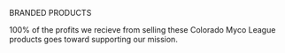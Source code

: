 BRANDED PRODUCTS

100% of the profits we recieve from selling these Colorado Myco League products goes toward supporting our mission.
